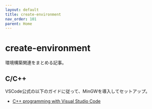 ```yaml
---
layout: default
title: create-environment
nav_order: 101
parent: Home
---
```


# create-environment

環境構築関連をまとめる記事。

## C/C++

VSCode公式の以下のガイドに従って、MinGWを導入してセットアップ。

- [C++ programming with Visual Studio Code](https://code.visualstudio.com/docs/languages/cpp)
